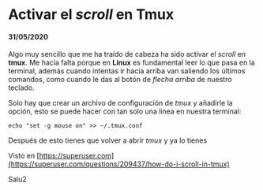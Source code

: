 # Activar el _scroll_ en **Tmux**

#### 31/05/2020

Algo muy sencillo que me ha traído de cabeza ha sido activar el _scroll_ en **tmux**. Me hacía falta porque en **Linux** es fundamental leer lo que pasa en la terminal, además cuando intentas ir hacia arriba van saliendo los últimos comandos, como cuando le das al botón de _flecha arriba_ de nuestro teclado.

Solo hay que crear un archivo de configuración de _tmux_ y añadirle la opción, esto se puede hacer con tan solo una linea en nuestra terminal:

    echo "set -g mouse on" >> ~/.tmux.conf

Después de esto tienes que volver a abrir _tmux_ y ya lo tienes

Visto en [https://superuser.com](https://superuser.com/questions/209437/how-do-i-scroll-in-tmux)

Salu2
